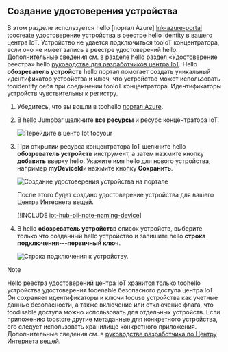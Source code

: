 ## <a name="create-a-device-identity"></a>Создание удостоверения устройства

В этом разделе используется hello [портал Azure] [ lnk-azure-portal] toocreate удостоверение устройства в реестре hello identity в вашего центра IoT. Устройство не удается подключиться tooIoT концентратора, если оно не имеет запись в реестре удостоверений hello. Дополнительные сведения см. в разделе hello раздел «Удостоверение реестра» hello [руководстве для разработчиков центра IoT][lnk-devguide-identity]. Hello **обозреватель устройств** hello портал помогает создать уникальный идентификатор устройства и ключ, что устройство может использовать tooidentify себя при соединении tooIoT концентратора. Идентификаторы устройств чувствительны к регистру.

1. Убедитесь, что вы вошли в toohello [портал Azure][lnk-azure-portal].

1. В hello Jumpbar щелкните **все ресурсы** и ресурс концентратора IoT.

    ![Перейдите в центр Iot tooyour][img-find-iothub]

1. При открытии ресурса концентратора IoT щелкните hello **обозреватель устройств** инструмент, а затем нажмите кнопку **добавить** вверху hello. Укажите имя hello для нового устройства, например **myDeviceId**и нажмите кнопку **Сохранить**.

    ![Создание удостоверения устройства на портале][img-create-device]

   После этого будет создано удостоверение устройства для вашего Центра Интернета вещей.

   [!INCLUDE [iot-hub-pii-note-naming-device](iot-hub-pii-note-naming-device.md)]

1. В hello **обозреватель устройств**в список устройств, выберите только что созданный hello устройство и запишите hello **строка подключения---первичный ключ**. 

    ![Строка подключения к устройству.][img-connection-string]

> [!NOTE]
> Hello реестра удостоверений центра IoT хранится только toohello устройства удостоверения tooenable безопасного доступа центра IoT. Он сохраняет идентификаторы и ключи toouse устройства как учетные данные безопасности, а также включение или отключение флага, что toodisable доступа можно использовать для отдельных устройств. Если приложению toostore другие метаданные для конкретного устройства, его следует использовать хранилище конкретного приложения. Дополнительные сведения см. в [руководстве разработчика по Центру Интернета вещей][lnk-devguide-identity].

<!-- Images. -->
[img-find-iothub]: ./media/iot-hub-get-started-create-device-identity-portal/find-iothub.png
[img-create-device]: ./media/iot-hub-get-started-create-device-identity-portal/create-identity-portal.png
[img-connection-string]: ./media/iot-hub-get-started-create-device-identity-portal/device-connection-string.png


<!-- Links -->
[lnk-azure-portal]: https://portal.azure.com
[lnk-devguide-identity]: ../articles/iot-hub/iot-hub-devguide-identity-registry.md

